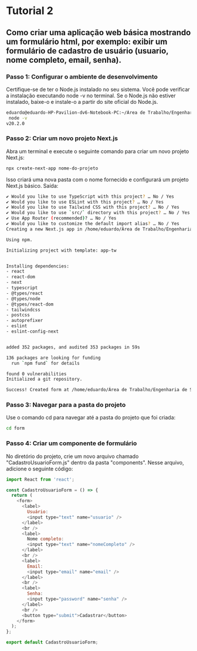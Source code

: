 # Tutorial 2 
## Como criar uma aplicação web básica mostrando um formulário html, por exemplo: exibir um formulário de cadastro de usuário (usuario, nome completo, email, senha).

### Passo 1: Configurar o ambiente de desenvolvimento
Certifique-se de ter o Node.js instalado no seu sistema. Você pode verificar a instalação executando node -v no terminal. Se o Node.js não estiver instalado, baixe-o e instale-o a partir do site oficial do Node.js.

```bash
eduardo@eduardo-HP-Pavilion-dv6-Notebook-PC:~/Área de Trabalho/Engenharia de Software II/Tutoriais/T2$
 node -v
v20.2.0
```
### Passo 2: Criar um novo projeto Next.js

Abra um terminal e execute o seguinte comando para criar um novo projeto Next.js:

```bash
npx create-next-app nome-do-projeto
```
Isso criará uma nova pasta com o nome fornecido e configurará um projeto Next.js básico.
Saída:

```bash
✔ Would you like to use TypeScript with this project? … No / Yes
✔ Would you like to use ESLint with this project? … No / Yes
✔ Would you like to use Tailwind CSS with this project? … No / Yes
✔ Would you like to use `src/` directory with this project? … No / Yes
✔ Use App Router (recommended)? … No / Yes
✔ Would you like to customize the default import alias? … No / Yes
Creating a new Next.js app in /home/eduardo/Área de Trabalho/Engenharia de Software II/Tutoriais/T2/form.

Using npm.

Initializing project with template: app-tw 


Installing dependencies:
- react
- react-dom
- next
- typescript
- @types/react
- @types/node
- @types/react-dom
- tailwindcss
- postcss
- autoprefixer
- eslint
- eslint-config-next


added 352 packages, and audited 353 packages in 59s

136 packages are looking for funding
  run `npm fund` for details

found 0 vulnerabilities
Initialized a git repository.

Success! Created form at /home/eduardo/Área de Trabalho/Engenharia de Software II/Tutoriais/T2/form
```
### Passo 3: Navegar para a pasta do projeto
Use o comando cd para navegar até a pasta do projeto que foi criada:
```bash
cd form
```
### Passo 4: Criar um componente de formulário
No diretório do projeto, crie um novo arquivo chamado "CadastroUsuarioForm.js" dentro da pasta "components". Nesse arquivo, adicione o seguinte código:
```javascript
import React from 'react';

const CadastroUsuarioForm = () => {
  return (
    <form>
      <label>
        Usuário:
        <input type="text" name="usuario" />
      </label>
      <br />
      <label>
        Nome completo:
        <input type="text" name="nomeCompleto" />
      </label>
      <br />
      <label>
        Email:
        <input type="email" name="email" />
      </label>
      <br />
      <label>
        Senha:
        <input type="password" name="senha" />
      </label>
      <br />
      <button type="submit">Cadastrar</button>
    </form>
  );
};

export default CadastroUsuarioForm;
```

